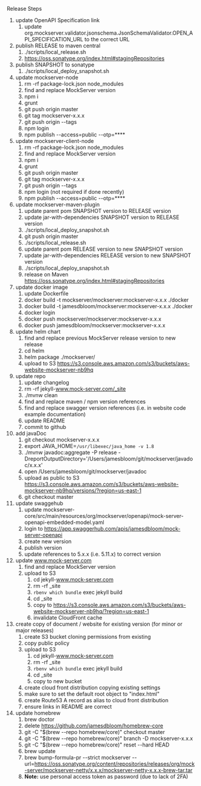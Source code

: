 Release Steps
1. update OpenAPI Specification link
   1. update org.mockserver.validator.jsonschema.JsonSchemaValidator.OPEN_API_SPECIFICATION_URL to the correct URL
1. publish RELEASE to maven central 
   1. ./scripts/local_release.sh
   1. https://oss.sonatype.org/index.html#stagingRepositories
1. publish SNAPSHOT to sonatype 
   1. ./scripts/local_deploy_snapshot.sh
1. update mockserver-node
   1. rm -rf package-lock.json node_modules
   1. find and replace MockServer version
   1. npm i
   1. grunt
   1. git push origin master
   1. git tag mockserver-x.x.x 
   1. git push origin --tags
   1. npm login
   1. npm publish --access=public --otp=****
1. update mockserver-client-node
   1. rm -rf package-lock.json node_modules
   1. find and replace MockServer version
   1. npm i
   1. grunt
   1. git push origin master
   1. git tag mockserver-x.x.x 
   1. git push origin --tags
   1. npm login (not required if done recently)
   1. npm publish --access=public --otp=****
1. update mockserver-maven-plugin
   1. update parent pom SNAPSHOT version to RELEASE version
   1. update jar-with-dependencies SNAPSHOT version to RELEASE version
   1. ./scripts/local_deploy_snapshot.sh
   1. git push origin master
   1. ./scripts/local_release.sh
   1. update parent pom RELEASE version to new SNAPSHOT version
   1. update jar-with-dependencies RELEASE version to new SNAPSHOT version
   1. ./scripts/local_deploy_snapshot.sh
   1. release on Maven https://oss.sonatype.org/index.html#stagingRepositories
1. update docker image
   1. update Dockerfile
   1. docker build -t mockserver/mockserver:mockserver-x.x.x ./docker
   1. docker build -t jamesdbloom/mockserver:mockserver-x.x.x ./docker
   1. docker login
   1. docker push mockserver/mockserver:mockserver-x.x.x
   1. docker push jamesdbloom/mockserver:mockserver-x.x.x
1. update helm chart
   1. find and replace previous MockServer release version to new release
   1. cd helm
   1. helm package ./mockserver/
   1. upload to S3 https://s3.console.aws.amazon.com/s3/buckets/aws-website-mockserver-nb9hq
1. update repo
   1. update changelog
   1. rm -rf jekyll-www.mock-server.com/_site
   1. ./mvnw clean
   1. find and replace maven / npm version references
   1. find and replace swagger version references (i.e. in website code example documentation)
   1. update README
   1. commit to github
1. add javaDoc
   1. git checkout mockserver-x.x.x
   1. export JAVA_HOME=`/usr/libexec/java_home -v 1.8`
   1. ./mvnw javadoc:aggregate -P release -DreportOutputDirectory='/Users/jamesbloom/git/mockserver/javadoc/x.x.x'
   1. open /Users/jamesbloom/git/mockserver/javadoc
   1. upload as public to S3 https://s3.console.aws.amazon.com/s3/buckets/aws-website-mockserver-nb9hq/versions/?region=us-east-1
   1. git checkout master
1. update swaggehub
   1. update mockserver-core/src/main/resources/org/mockserver/openapi/mock-server-openapi-embedded-model.yaml
   1. login to https://app.swaggerhub.com/apis/jamesdbloom/mock-server-openapi
   1. create new version
   1. publish version
   1. update references to 5.x.x (i.e. 5.11.x) to correct version
1. update www.mock-server.com
   1. find and replace MockServer version
   1. upload to S3
      1. cd jekyll-www.mock-server.com
      1. rm -rf _site
      1. `rbenv which bundle` exec jekyll build
      1. cd _site
      1. copy to https://s3.console.aws.amazon.com/s3/buckets/aws-website-mockserver-nb9hq/?region=us-east-1
      1. invalidate CloudFront cache
1. create copy of document / website for existing version (for minor or major releases)
   1. create S3 bucket cloning permissions from existing
   1. copy public policy
   1. upload to S3
      1. cd jekyll-www.mock-server.com
      1. rm -rf _site
      1. `rbenv which bundle` exec jekyll build
      1. cd _site
      1. copy to new bucket
   1. create cloud front distribution copying existing settings
   1. make sure to set the default root object to "index.html"
   1. create Route53 A record as alias to cloud front distribution
   1. ensure links in README are correct
1. update homebrew
   1. brew doctor
   1. delete https://github.com/jamesdbloom/homebrew-core
   1. git -C "$(brew --repo homebrew/core)" checkout master
   1. git -C "$(brew --repo homebrew/core)" branch -D mockserver-x.x.x
   1. git -C "$(brew --repo homebrew/core)" reset --hard HEAD
   1. brew update
   1. brew bump-formula-pr --strict mockserver --url=https://oss.sonatype.org/content/repositories/releases/org/mock-server/mockserver-netty/x.x.x/mockserver-netty-x.x.x-brew-tar.tar
   1. **Note:** use personal access token as password (due to lack of 2FA)